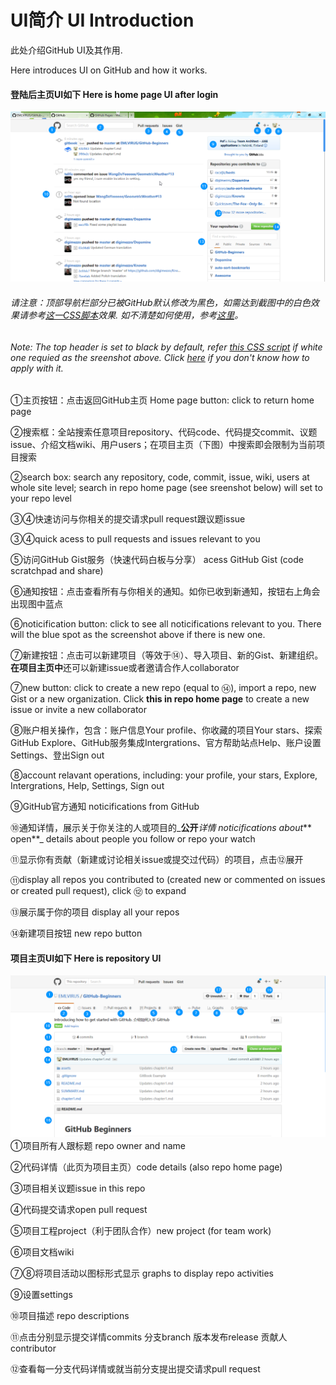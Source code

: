 # UI简介  UI Introduction

此处介绍GitHub UI及其作用.

Here introduces UI on GitHub and how it works.

#### 登陆后主页UI如下 Here is home page UI after login

![](/assets/2017-02-18_16-50-13.png)

###### 请注意：顶部导航栏部分已被GitHub默认修改为黑色，如需达到截图中的白色效果请参考[这一CSS脚本](https://userstyles.org/styles/138766/github-return-light-themed-header)效果. 如不清楚如何使用，参考[这里](https://userstyles.org/help/stylish)。

###### Note: The top header is set to black by default, refer [this CSS script](https://userstyles.org/styles/138766/github-return-light-themed-header) if white one requied as the sreenshot above. Click [here](https://userstyles.org/help/stylish) if you don't know how to apply with it.

①主页按钮：点击返回GitHub主页  Home page button: click to return home page

②搜索框：全站搜索任意项目repository、代码code、代码提交commit、议题issue、介绍文档wiki、用户users；在项目主页（下图）中搜索即会限制为当前项目搜索

②search box: search any repository, code, commit, issue, wiki, users at whole site level; search in repo home page \(see sreenshot below\) will set to your repo level

③④快速访问与你相关的提交请求pull request跟议题issue

③④quick acess to pull requests and issues relevant to you

⑤访问GitHub Gist服务（快速代码白板与分享）  acess GitHub Gist \(code scratchpad and share\)

⑥通知按钮：点击查看所有与你相关的通知。如你已收到新通知，按钮右上角会出现图中蓝点

⑥noticification button: click to see all noticifications relevant to you. There will the blue spot as the screenshot above if there is new one.

⑦新建按钮：点击可以新建项目（等效于⑭）、导入项目、新的Gist、新建组织。**在项目主页中**还可以新建issue或者邀请合作人collaborator

⑦new button: click to create a new repo \(equal to ⑭\), import a repo, new Gist or a new organization. Click **this in repo home page** to create a new issue or invite a new collaborator

⑧账户相关操作，包含：账户信息Your profile、你收藏的项目Your stars、探索GitHub Explore、GitHub服务集成Intergrations、官方帮助站点Help、账户设置Settings、登出Sign out

⑧account relavant operations, including: your profile, your stars, Explore, Intergrations, Help, Settings, Sign out

⑨GitHub官方通知 noticifications from GitHub

⑩通知详情，展示关于你关注的人或项目的_**公开**_详情 noticifications about_** open**_ details about people you follow or repo your watch

⑪显示你有贡献（新建或讨论相关issue或提交过代码）的项目，点击⑫展开

⑪display all repos you contributed to \(created new or commented on issues or created pull request\), click ⑫ to expand

⑬展示属于你的项目 display all your repos

⑭新建项目按钮 new repo button

#### 项目主页UI如下 Here is repository UI

![](/assets/firefox_2017-02-18_18-42-27.png)①项目所有人跟标题 repo owner and name

②代码详情（此页为项目主页）code details \(also repo home page\)

③项目相关议题issue in this repo

④代码提交请求open pull request

⑤项目工程project（利于团队合作）new project \(for team work\)

⑥项目文档wiki

⑦⑧将项目活动以图标形式显示 graphs to display repo activities

⑨设置settings

⑩项目描述 repo descriptions

⑪点击分别显示提交详情commits 分支branch 版本发布release 贡献人contributor

⑫查看每一分支代码详情或就当前分支提出提交请求pull request  


